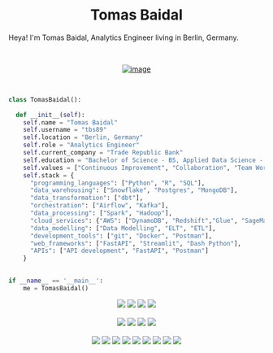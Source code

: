 <h1 align="center">
  <b>Tomas Baidal</b>
</h1>

Heya! I'm Tomas Baidal, Analytics Engineer living in Berlin, Germany.
<br>
<p>
<br>
<div align="center">
  
[![image](https://img.shields.io/badge/LinkedIn-0077B5?style=for-the-badge&logo=linkedin&logoColor=white)](https://www.linkedin.com/in/tomas-b-s)

</div>
</p>

<br>

```python
class TomasBaidal():
    
  def __init__(self):
    self.name = "Tomas Baidal"
    self.username = "tbs89"
    self.location = "Berlin, Germany"
    self.role = "Analytics Engineer"
    self.current_company = "Trade Republic Bank"
    self.education = "Bachelor of Science - BS, Applied Data Science - Universitat Oberta de Catalunya"
    self.values = ["Continuous Improvement", "Collaboration", "Team Work", "Problem Solving"]
    self.stack = {
      "programming_languages": ["Python", "R", "SQL"],
      "data_warehousing": ["Snowflake", "Postgres", "MongoDB"],
      "data_transformation": ["dbt"],
      "orchestration": ["Airflow", "Kafka"],
      "data_processing": ["Spark", "Hadoop"],
      "cloud_services": {"AWS": ["DynamoDB", "Redshift","Glue", "SageMaker", "Lambda", "API Gateway", "CloudFormation"]},
      "data_modelling": ["Data Modelling", "ELT", "ETL"],
      "development_tools": ["git", "Docker", "Postman"],
      "web_frameworks": ["FastAPI", "Streamlit", "Dash Python"],
      "APIs": ["API development", "FastAPI", "Postman"]
    }
  

if __name__ == '__main__':
    me = TomasBaidal()
```

<p>
<div align="center">
  <img src="https://img.shields.io/badge/python-3670A0?style=for-the-badge&logo=python&logoColor=ffdd54">
  <img src="https://img.shields.io/badge/r-%23276DC3.svg?style=for-the-badge&logo=r&logoColor=white">
  <img src="https://img.shields.io/badge/git-%23F05033.svg?style=for-the-badge&logo=git&logoColor=white">
  <img src="https://img.shields.io/badge/dbt-FF694B?logo=dbt&logoColor=fff&style=flat-square">
  <br> <br>
  <img src="https://img.shields.io/badge/Apache%20Airflow-017CEE?style=for-the-badge&logo=Apache%20Airflow&logoColor=white">
  <img src="https://img.shields.io/badge/Apache%20Spark-FDEE21?style=flat-square&logo=apachespark&logoColor=black)">
  <img src="https://img.shields.io/badge/Apache%20Kafka-000?style=for-the-badge&logo=apachekafka">
  <img src="https://img.shields.io/badge/Apache%20Hadoop-66CCFF?style=for-the-badge&logo=apachehadoop&logoColor=black">
   <br> <br>
  <img src="https://img.shields.io/badge/AWS-%23FF9900.svg?style=for-the-badge&logo=amazon-aws&logoColor=white">
  <img src="https://img.shields.io/badge/Amazon%20S3-FF9900?style=for-the-badge&logo=amazons3&logoColor=white">
  <img src="https://img.shields.io/badge/MongoDB-%234ea94b.svg?style=for-the-badge&logo=mongodb&logoColor=white">
  <img src="https://img.shields.io/badge/postgres-%23316192.svg?style=for-the-badge&logo=postgresql&logoColor=white">
  <img src="https://img.shields.io/badge/snowflake-%2329B5E8.svg?style=for-the-badge&logo=snowflake&logoColor=white">
  <img src="https://img.shields.io/badge/docker-%230db7ed.svg?style=for-the-badge&logo=docker&logoColor=white">
  <img src="https://img.shields.io/badge/Postman-FF6C37?style=for-the-badge&logo=postman&logoColor=white">
  <img src="https://img.shields.io/badge/FastAPI-005571?style=for-the-badge&logo=fastapi">
  <img src="https://img.shields.io/badge/Streamlit-%23FE4B4B.svg?style=for-the-badge&logo=streamlit&logoColor=white">

  
  
</div>
</p>
